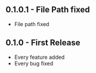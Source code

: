 ## 0.1.0.1 - File Path fixed
* File path fixed

## 0.1.0 - First Release
* Every feature added
* Every bug fixed
